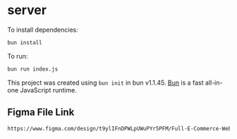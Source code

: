 # server

To install dependencies:

```bash
bun install
```

To run:

```bash
bun run index.js
```

This project was created using `bun init` in bun v1.1.45. [Bun](https://bun.sh) is a fast all-in-one JavaScript runtime.

## Figma File Link
```bash
https://www.figma.com/design/t9ylIFnDPWLpUWuPYr5PFM/Full-E-Commerce-Website-UI-UX-Design-(Community)?node-id=34-213&t=57K7novxNb7bZQmZ-0
```